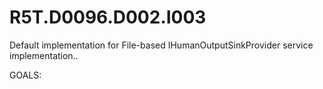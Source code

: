 # R5T.D0096.D002.I003
Default implementation for File-based IHumanOutputSinkProvider service implementation..

GOALS:
